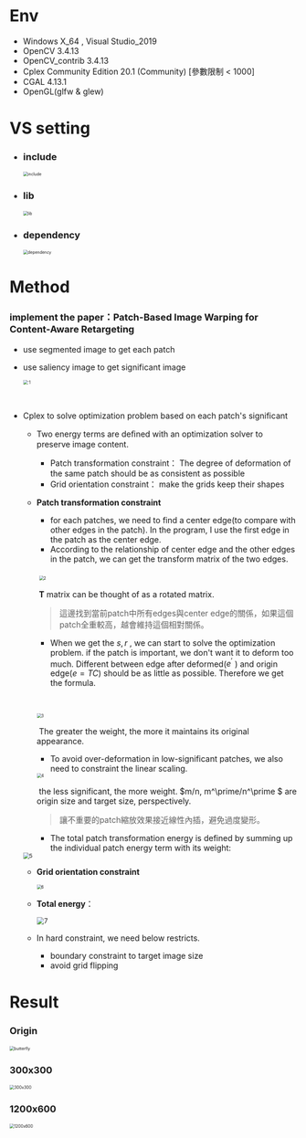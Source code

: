 # Env

* Windows X_64 , Visual Studio_2019
* OpenCV 3.4.13
* OpenCV_contrib 3.4.13
* Cplex  Community Edition 20.1 (Community) [參數限制 < 1000]
* CGAL 4.13.1
* OpenGL(glfw & glew)

# VS setting

* ### include

  <img src=".\images\include.jpg" alt="include" style="zoom:50%;" />

* ### lib

  <img src=".\images\lib.jpg" alt="lib" style="zoom:50%;" />

* ### dependency

  <img src=".\images\dependency.jpg" alt="dependency" style="zoom:50%;" />

# Method

### implement the paper：Patch-Based Image Warping for Content-Aware Retargeting

* use segmented image to get each patch 

* use saliency image to get significant image

  <img src=".\images\1.png" alt="`1" style="zoom:50%;" />

  ​		

* Cplex to solve optimization problem based on each patch's significant

  * Two energy terms are deﬁned with an optimization solver to preserve image content.

    * Patch transformation constraint： The degree of deformation of the same patch should be as consistent as possible
    * Grid orientation constraint：  make the grids keep their shapes
    
  * **Patch transformation constraint**

    * for each patches, we need to find a center edge(to compare with other edges in the patch). In the program, I use the first edge in the patch as the center edge.
    * According to the relationship of center edge and the other edges in the patch, we can get the transform matrix of the two edges.

    ​                                  	<img src=".\images\2.png" alt="2" style="zoom:50%;" />

    ​			**T** matrix can be thought of as a rotated matrix.

    > 這邊找到當前patch中所有edges與center edge的關係，如果這個patch全重較高，越會維持這個相對關係。

    * When we get the $s, r$ , we can start to solve the optimization problem. if the patch is important, we don't want it to deform too much. Different between edge after deformed($e^\prime$ ) and origin edge($e = TC$)  should be as little as possible. Therefore we get the formula. 

    ​	   

    <img src=".\images\3.png" alt="3" style="zoom:50%;" />

    ​			The greater the weight, the more it maintains its original appearance.

    * To avoid over-deformation in low-significant patches, we also need to constraint the linear scaling.

    <img src=".\images\4.png" alt="4" style="zoom:50%;" />

    ​       the less significant, the more weight. $m/n, m^\prime/n^\prime $ are origin size and target size, perspectively.

    > 讓不重要的patch縮放效果接近線性內插，避免過度變形。

    * The total patch transformation energy is defined by summing up the individual patch energy term with its weight:

  <img src=".\images\5.png" alt="5" style="zoom: 67%;" />

  * **Grid orientation constraint**

    <img src=".\images\6.png" alt="6" style="zoom:50%;" />

  * **Total energy**：

    <img src=".\images\7.png" alt="7" style="zoom:80%;" />

  * In hard constraint, we need below restricts.

    * boundary constraint to target image size
    * avoid grid flipping

# Result

### Origin

<img src=".\Patch_Base_Resizing\Patch_Base_Resizing\res\butterfly.jpg" alt="butterfly" style="zoom:50%;" />

### 300x300

<img src=".\Patch_Base_Resizing\Patch_Base_Resizing\result\300x300.png" alt="300x300" style="zoom:50%;" />

### 1200x600

<img src=".\Patch_Base_Resizing\Patch_Base_Resizing\result\1200x600.png" alt="1200x600" style="zoom:50%;" />
